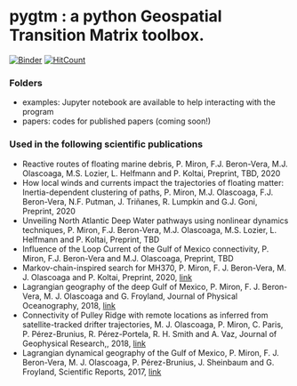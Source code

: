 # pygtm : a python Geospatial Transition Matrix toolbox.

[![Binder](https://mybinder.org/badge_logo.svg)](https://mybinder.org/v2/gh/philippemiron/pygtm/master?filepath=examples%2F)
[![HitCount](http://hits.dwyl.com/philippemiron/pygtm.svg)](http://hits.dwyl.com/philippemiron/pygtm)

### Folders
- examples: Jupyter notebook are available to help interacting with the program
- papers: codes for published papers (coming soon!)

### Used in the following scientific publications

- Reactive routes of floating marine debris, P. Miron, F.J. Beron-Vera, M.J. Olascoaga, M.S. Lozier, L. Helfmann and P. Koltai, Preprint, TBD, 2020
- How local winds and currents impact the trajectories of floating matter: Inertia-dependent clustering of paths, P. Miron, M.J. Olascoaga, F.J. Beron-Vera, N.F. Putman, J. Triñanes, R. Lumpkin and G.J. Goni, Preprint, 2020
- Unveiling North Atlantic Deep Water pathways using nonlinear dynamics techniques, P. Miron, F.J. Beron-Vera, M.J. Olascoaga, M.S. Lozier, L. Helfmann and P. Koltai, Preprint, TBD
- Influence of the Loop Current of the Gulf of Mexico connectivity, P. Miron, F.J. Beron-Vera and M.J. Olascoaga, Preprint, TBD
- Markov-chain-inspired search for MH370, P. Miron, F. J. Beron-Vera, M. J. Olascoaga and P. Koltai, Preprint, 2020, [link](https://aip.scitation.org/doi/10.1063/1.5092132)
- Lagrangian geography of the deep Gulf of Mexico, P. Miron, F. J. Beron-Vera, M. J. Olascoaga and G. Froyland, Journal of Physical Oceanography, 2018, [link](https://journals.ametsoc.org/doi/10.1175/JPO-D-18-0073.1)
- Connectivity of Pulley Ridge with remote locations as inferred from satellite-tracked drifter trajectories, M. J. Olascoaga, P. Miron, C. Paris, P. Pérez-Brunius, R. Pérez-Portela, R. H. Smith and A. Vaz, Journal of Geophysical Research,, 2018, [link](https://agupubs.onlinelibrary.wiley.com/doi/abs/10.1029/2018JC014057)
- Lagrangian dynamical geography of the Gulf of Mexico, P. Miron, F. J. Beron-Vera, M. J. Olascoaga, P. Pérez-Brunius, J. Sheinbaum and G. Froyland, Scientific Reports, 2017, [link](https://www.nature.com/articles/s41598-017-07177-w)
